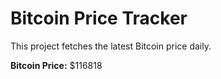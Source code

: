 # Bitcoin Price Tracker

This project fetches the latest Bitcoin price daily.

**Bitcoin Price:** $116818
